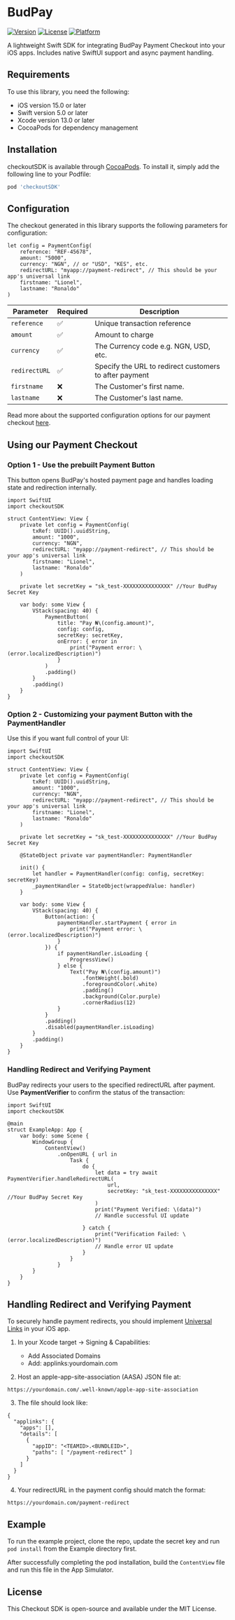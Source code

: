 # BudPay

[![Version](https://img.shields.io/cocoapods/v/checkoutSDK.svg?style=flat)](https://cocoapods.org/pods/checkoutSDK)
[![License](https://img.shields.io/cocoapods/l/checkoutSDK.svg?style=flat)](https://cocoapods.org/pods/checkoutSDK)
[![Platform](https://img.shields.io/cocoapods/p/checkoutSDK.svg?style=flat)](https://cocoapods.org/pods/checkoutSDK)

A lightweight Swift SDK for integrating BudPay Payment Checkout into your iOS apps. Includes native SwiftUI support and async payment handling.

## Requirements
To use this library, you need the following:
- iOS version 15.0 or later
- Swift version 5.0 or later
- Xcode version 13.0 or later
- CocoaPods for dependency management


## Installation

checkoutSDK is available through [CocoaPods](https://cocoapods.org). To install
it, simply add the following line to your Podfile:

```ruby
pod 'checkoutSDK'
```

## Configuration 
The checkout generated in this library supports the following parameters for configuration:
```
let config = PaymentConfig(
    reference: "REF-45678",
    amount: "5000",
    currency: "NGN", // or "USD", "KES", etc.
    redirectURL: "myapp://payment-redirect", // This should be your app's universal link
    firstname: "Lionel",
    lastname: "Ronaldo"
)
```

| Parameter        | Required | Description                                                   |
| ---------------- | -------- | ------------------------------------------------------------- |
| `reference`      | ✅        | Unique transaction reference                                  |
| `amount`         | ✅        | Amount to charge                                              |
| `currency`       | ✅        | The Currency code e.g. NGN, USD, etc.                         |
| `redirectURL`    | ✅        | Specify the URL to redirect customers to after payment        |
| `firstname`      | ❌        | The Customer's first name.                                    |
| `lastname`       | ❌        | The Customer's last name.                                     |

Read more about the supported configuration options for our payment checkout [here](https://devs.budpay.com/standard-checkout).



## Using our Payment Checkout 

### Option 1 - Use the prebuilt Payment Button

This button opens BudPay's hosted payment page and handles loading state and redirection internally.

```
import SwiftUI
import checkoutSDK

struct ContentView: View {
    private let config = PaymentConfig(
        txRef: UUID().uuidString,
        amount: "1000",
        currency: "NGN",
        redirectURL: "myapp://payment-redirect", // This should be your app's universal link
        firstname: "Lionel",
        lastname: "Ronaldo"
    )

    private let secretKey = "sk_test-XXXXXXXXXXXXXXX" //Your BudPay Secret Key

    var body: some View {
        VStack(spacing: 40) {
            PaymentButton(
                title: "Pay ₦\(config.amount)",
                config: config,
                secretKey: secretKey,
                onError: { error in
                    print("Payment error: \(error.localizedDescription)")
                }
            )
            .padding()
        }
        .padding()
    }
}
```

### Option 2 - Customizing your payment Button with the PaymentHandler

Use this if you want full control of your UI:

```
import SwiftUI
import checkoutSDK

struct ContentView: View {
    private let config = PaymentConfig(
        txRef: UUID().uuidString,
        amount: "1000",
        currency: "NGN",
        redirectURL: "myapp://payment-redirect", // This should be your app's universal link
        firstname: "Lionel",
        lastname: "Ronaldo"
    )

    private let secretKey = "sk_test-XXXXXXXXXXXXXXX" //Your BudPay Secret Key

    @StateObject private var paymentHandler: PaymentHandler

    init() {
        let handler = PaymentHandler(config: config, secretKey: secretKey)
        _paymentHandler = StateObject(wrappedValue: handler)
    }

    var body: some View {
        VStack(spacing: 40) {
            Button(action: {
                paymentHandler.startPayment { error in
                    print("Payment error: \(error.localizedDescription)")
                }
            }) {
                if paymentHandler.isLoading {
                    ProgressView()
                } else {
                    Text("Pay ₦\(config.amount)")
                        .fontWeight(.bold)
                        .foregroundColor(.white)
                        .padding()
                        .background(Color.purple)
                        .cornerRadius(12)
                }
            }
            .padding()
            .disabled(paymentHandler.isLoading)
        }
        .padding()
    }
}
```

### Handling Redirect and Verifying Payment

BudPay redirects your users to the specified redirectURL after payment. Use **PaymentVerifier** to confirm the status of the transaction:

```
import SwiftUI
import checkoutSDK

@main
struct ExampleApp: App {
    var body: some Scene {
        WindowGroup {
            ContentView()
                .onOpenURL { url in
                    Task {
                        do {
                            let data = try await PaymentVerifier.handleRedirectURL(
                                url,
                                secretKey: "sk_test-XXXXXXXXXXXXXXX" //Your BudPay Secret Key
                            )
                            print("Payment Verified: \(data)")
                            // Handle successful UI update

                        } catch {
                            print("Verification Failed: \(error.localizedDescription)")
                            // Handle error UI update
                        }
                    }
                }
        }
    }
}
```

## Handling Redirect and Verifying Payment
To securely handle payment redirects, you should implement [Universal Links](https://developer.apple.com/documentation/xcode/allowing-apps-and-websites-to-link-to-your-content)  in your iOS app.

1. In your Xcode target → Signing & Capabilities:
    - Add Associated Domains
    - Add: applinks:yourdomain.com

2. Host an apple-app-site-association (AASA) JSON file at:
```
https://yourdomain.com/.well-known/apple-app-site-association
```
3. The file should look like:
```
{
  "applinks": {
    "apps": [],
    "details": [
      {
        "appID": "<TEAMID>.<BUNDLEID>",
        "paths": [ "/payment-redirect" ]
      }
    ]
  }
}
```
4. Your redirectURL in the payment config should match the format:
```
https://yourdomain.com/payment-redirect
```


## Example

To run the example project, clone the repo, update the secret key and run `pod install` from the Example directory first.

After successfully completing the pod installation, build the `ContentView` file and run this file in the App Simulator.


## License

This Checkout SDK is open-source and available under the MIT License.
